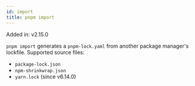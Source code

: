 ```yaml
---
id: import
title: pnpm import
---
```


Added in: v2.15.0

`pnpm import` generates a `pnpm-lock.yaml` from another package manager's lockfile. Supported source files:
* `package-lock.json`
* `npm-shrinkwrap.json`
* `yarn.lock` (since v6.14.0)

